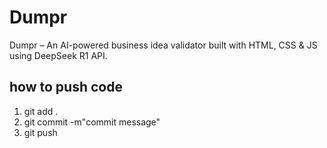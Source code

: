# Dumpr
Dumpr – An AI-powered business idea validator built with HTML, CSS &amp; JS using DeepSeek R1 API.
## how to push code
1. git add .
2. git commit -m"commit message"
3. git push
